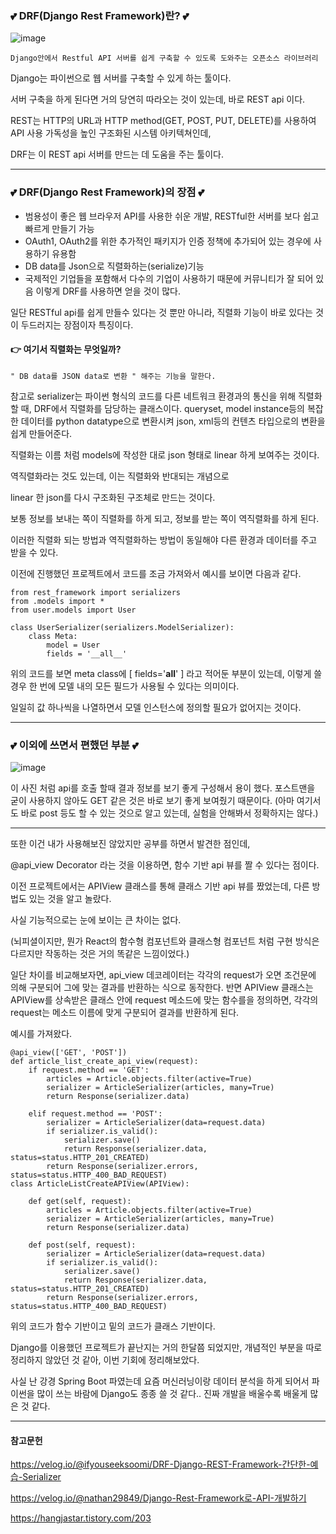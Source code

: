 ### 💕 DRF(Django Rest Framework)란? 💕
![image](https://user-images.githubusercontent.com/55613591/166238243-e8e64a79-0f18-44c1-a22f-549361946443.png)

```
Django안에서 Restful API 서버를 쉽게 구축할 수 있도록 도와주는 오픈소스 라이브러리
```
Django는 파이썬으로 웹 서버를 구축할 수 있게 하는 툴이다. 

서버 구축을 하게 된다면 거의 당연히 따라오는 것이 있는데, 바로 REST api 이다.

REST는 HTTP의 URL과 HTTP method(GET, POST, PUT, DELETE)를 사용하여 API 사용 가독성을 높인 구조화된 시스템 아키텍쳐인데, 

DRF는 이 REST api 서버를 만드는 데 도움을 주는 툴이다.

<hr/>

### 💕 DRF(Django Rest Framework)의 장점 💕
- 범용성이 좋은 웹 브라우저 API를 사용한 쉬운 개발, RESTful한 서버를 보다 쉽고 빠르게 만들기 가능
- OAuth1, OAuth2를 위한 추가적인 패키지가 인증 정책에 추가되어 있는 경우에 사용하기 유용함
- DB data를 Json으로 직렬화하는(serialize)기능
- 국제적인 기업들을 포함해서 다수의 기업이 사용하기 때문에 커뮤니티가 잘 되어 있음
이렇게 DRF를 사용하면 얻을 것이 많다.

일단 RESTful api를 쉽게 만들수 있다는 것 뿐만 아니라, 직렬화 기능이 바로 있다는 것이 두드러지는 장점이자 특징이다.

 

#### 👉 여기서 직렬화는 무엇일까?

 
```
" DB data를 JSON data로 변환 " 해주는 기능을 말한다.
```

참고로 serializer는 파이썬 형식의 코드를 다른 네트워크 환경과의 통신을 위해 직렬화 할 때, DRF에서 직렬화를 담당하는 클래스이다. 
queryset, model instance등의 복잡한 데이터를 python datatype으로 변환시켜 json, xml등의 컨텐츠 타입으로의 변환을 쉽게 만들어준다. 

 

직렬화는 이름 처럼 models에 작성한 대로 json 형태로 linear 하게 보여주는 것이다.

 

역직렬화라는 것도 있는데, 이는 직렬화와 반대되는 개념으로 

linear 한 json를 다시 구조화된 구조체로 만드는 것이다.

 

보통 정보를 보내는 쪽이 직렬화를 하게 되고, 정보를 받는 쪽이 역직렬화를 하게 된다.

 

이러한 직렬화 되는 방법과 역직렬화하는 방법이 동일해야 다른 환경과 데이터를 주고 받을 수 있다.

 

이전에 진행했던 프로젝트에서 코드를 조금 가져와서 예시를 보이면 다음과 같다.

```
from rest_framework import serializers
from .models import *
from user.models import User

class UserSerializer(serializers.ModelSerializer):
    class Meta:
        model = User
        fields = '__all__'

```
위의 코드를 보면 meta class에 [ fields='__all__' ] 라고 적어둔 부분이 있는데, 이렇게 쓸 경우 한 번에 모델 내의 모든 필드가 사용될 수 있다는 의미이다. 

 

일일히 값 하나씩을 나열하면서 모델 인스턴스에 정의할 필요가 없어지는 것이다.

<hr/>

### 💕 이외에 쓰면서 편했던 부분 💕

![image](https://user-images.githubusercontent.com/55613591/166237715-2317f1e4-4087-402d-8a9d-352457acab87.png)

이 사진 처럼 api를 호출 할때 결과 정보를 보기 좋게 구성해서 용이 했다. 포스트맨을 굳이 사용하지 않아도 GET 같은 것은 바로 보기 좋게 보여줬기 때문이다. (아마 여기서도 바로 post 등도 할 수 있는 것으로 알고 있는데, 실험을 안해봐서 정확하지는 않다.)

<hr/>

또한 이건 내가 사용해보진 않았지만 공부를 하면서 발견한 점인데, 

@api_view Decorator 라는 것을 이용하면, 함수 기반 api 뷰를 짤 수 있다는 점이다.

이전 프로젝트에서는 APIView 클래스를 통해 클래스 기반 api 뷰를 짰었는데, 다른 방법도 있는 것을 알고 놀랐다.

 

사실 기능적으로는 눈에 보이는 큰 차이는 없다.

(뇌피셜이지만, 뭔가 React의 함수형 컴포넌트와 클래스형 컴포넌트 처럼 구현 방식은 다르지만 작동하는 것은 거의 똑같은 느낌이었다.)

 

일단 차이를 비교해보자면, api_view 데코레이터는 각각의 request가 오면 조건문에 의해 구분되어 그에 맞는 결과를 반환하는 식으로 동작한다. 반면 APIView 클래스는 APIView를 상속받은 클래스 안에 request 메소드에 맞는 함수를을 정의하면, 각각의 request는 메소드 이름에 맞게 구분되어 결과를 반환하게 된다.

 

예시를 가져왔다.
```
@api_view(['GET', 'POST'])
def article_list_create_api_view(request):
    if request.method == 'GET':
        articles = Article.objects.filter(active=True)
        serializer = ArticleSerializer(articles, many=True)
        return Response(serializer.data)

    elif request.method == 'POST':
        serializer = ArticleSerializer(data=request.data)
        if serializer.is_valid():
            serializer.save()
            return Response(serializer.data, status=status.HTTP_201_CREATED)
        return Response(serializer.errors, status=status.HTTP_400_BAD_REQUEST)
class ArticleListCreateAPIView(APIView):

    def get(self, request):
        articles = Article.objects.filter(active=True)
        serializer = ArticleSerializer(articles, many=True)
        return Response(serializer.data)

    def post(self, request):
        serializer = ArticleSerializer(data=request.data)
        if serializer.is_valid():
            serializer.save()
            return Response(serializer.data, status=status.HTTP_201_CREATED)
        return Response(serializer.errors, status=status.HTTP_400_BAD_REQUEST)
```
위의 코드가 함수 기반이고 밑의 코드가 클래스 기반이다.

Django를 이용했던 프로젝트가 끝난지는 거의 한달쯤 되었지만, 개념적인 부분을 따로 정리하지 않았던 것 같아, 이번 기회에 정리해보았다. 

 

사실 난 강경 Spring Boot 파였는데 요즘 머신러닝이랑 데이터 분석을 하게 되어서 파이썬을 많이 쓰는 바람에 Django도 종종 쓸 것 같다.. 진짜 개발을 배울수록 배울게 많은 것 같다.

<hr/>


#### 참고문헌

https://velog.io/@ifyouseeksoomi/DRF-Django-REST-Framework-간단한-예습-Serializer

https://velog.io/@nathan29849/Django-Rest-Framework로-API-개발하기

https://hangjastar.tistory.com/203
